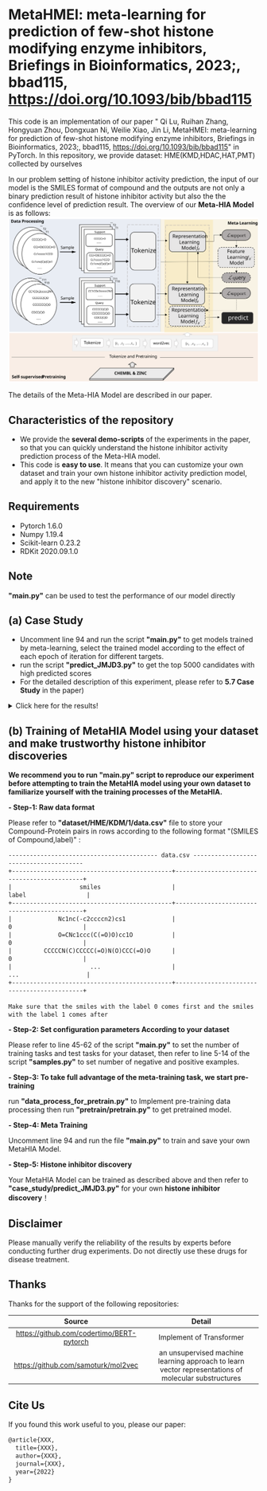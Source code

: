 # MetaHMEI: meta-learning for prediction of few-shot histone modifying enzyme inhibitors, Briefings in Bioinformatics, 2023;, bbad115, https://doi.org/10.1093/bib/bbad115

This code is an implementation of our paper " Qi Lu, Ruihan Zhang, Hongyuan Zhou, Dongxuan Ni, Weilie Xiao, Jin Li, MetaHMEI: meta-learning for prediction of few-shot histone modifying enzyme inhibitors, Briefings in Bioinformatics, 2023;, bbad115, https://doi.org/10.1093/bib/bbad115" in PyTorch. In this repository, we provide dataset: HME(KMD,HDAC,HAT,PMT) collected by ourselves

In our problem setting of histone inhibitor activity prediction, the input of our model is the SMILES format of compound and the outputs are not only a binary prediction result of histone inhibitor activity but also the the confidence level of prediction result. The overview of our **Meta-HIA Model** is as follows:
![Alt](figures/The_framework%20_of%20_MetaHIA.svg)

The details of the Meta-HIA Model are described in our paper.
## Characteristics of the repository

- We provide the **several demo-scripts** of the experiments in the paper, so that you can quickly understand the histone inhibitor activity prediction process of the Meta-HIA model.
- This code is **easy to use**. It means that you can customize your own dataset and train your own histone inhibitor activity prediction model, and apply it to the new "histone inhibitor discovery" scenario.


## Requirements

- Pytorch 1.6.0
- Numpy 1.19.4
- Scikit-learn 0.23.2
- RDKit 2020.09.1.0

## Note
**"main.py"** can be used to test the performance of our model directly


## (a) Case Study

- Uncomment line 94 and run the script **"main.py"** to get models trained by meta-learning, select the trained model according to the effect of each epoch of iteration for different targets.
- run the script **"predict_JMJD3.py"** to get the top 5000 candidates with high predicted scores
- For the detailed description of this experiment, please refer to **5.7 Case Study** in the paper)


<details>
  <summary>Click here for the results!</summary>

```
top candidates with high predicted scores for JMJD3
+------+----------------------------------------------------------+------------------------+---------------+
| Rank |                          Smiles                          |      Probability       |      Id       |
+------+----------------------------------------------------------+------------------------+---------------+
|  1   | c1(c(nn(c1)C)c1ccc(CNC(=O)CCN2CC(OC(C2)C)C)cc1)c1ccncc1  |          1.0           | BDC 21198071  |
|  2   | C(=O)(C1(Cc2ccc(c3ccncc3)cc2)CCN(Cc2cc(F)ccc2)CC1)NC(C)C |          1.0           | BDC 22448879  |
|  3   |  C1(C(=O)NC)(Cc2ccc(c3cnccc3)cc2)CCN(Cc2ccc(cc2)OC)CC1   |          1.0           | BDC 22449617  |
| ...  |                            ...                           |          ...           |      ...      |

```

</details>


## (b) Training of MetaHIA Model using your dataset and make trustworthy histone inhibitor discoveries

**We recommend you to run "main.py" script to reproduce our experiment before attempting to train the MetaHIA model
using your own dataset to familiarize yourself with the training processes of the MetaHIA.**

**- Step-1: Raw data format**

Please refer to **"dataset/HME/KDM/1/data.csv"** file to store your Compound-Protein pairs in rows according to the
following format "(SMILES of Compound,label)" :

```
------------------------------------------ data.csv ---------------------------------------
+---------------------------------------------+--------------------------------------------+
|                   smiles                    |                      label                 |
+---------------------------------------------+--------------------------------------------+
|             Nc1nc(-c2ccccn2)cs1             |                       0                    |
|             O=CNc1ccc(C(=O)O)cc1O           |                       0                    |
|         CCCCCN(C)CCCCC(=O)N(O)CCC(=O)O      |                       0                    |
|                      ...                    |                      ...                   |
+---------------------------------------------+--------------------------------------------+

Make sure that the smiles with the label 0 comes first and the smiles with the label 1 comes after
```

**- Step-2: Set configuration parameters According to your dataset**

Please refer to line 45-62 of the script **"main.py"** to set the number of training tasks and test tasks for your dataset, then refer to line 5-14 of the script **"samples.py"** to set number of negative and positive examples.


**- Step-3: To take full advantage of the meta-training task, we start pre-training**

run **"data_process_for_pretrain.py"** to Implement pre-training data processing then run **"pretrain/pretrain.py"** to get pretrained model.

**- Step-4: Meta Training**

Uncomment line 94 and run the file **"main.py"** to train and save your own MetaHIA Model.

**- Step-5: Histone inhibitor discovery**

Your MetaHIA Model can be trained as described above and then refer to **"case_study/predict_JMJD3.py"** for your own **histone inhibitor discovery**！

## Disclaimer

Please manually verify the reliability of the results by experts before conducting further drug experiments. Do not
directly use these drugs for disease treatment.

## Thanks
Thanks for the support of the following repositories:

| Source |                    Detail                     |
|:------:|:---------------------------------------------:|
| https://github.com/codertimo/BERT-pytorch | Implement of Transformer |
| https://github.com/samoturk/mol2vec | an unsupervised machine learning approach to learn vector representations of molecular substructures |


## Cite Us
If you found this work useful to you, please our paper:
```
@article{XXX,
  title={XXX},
  author={XXX},
  journal={XXX},
  year={2022}
}
```